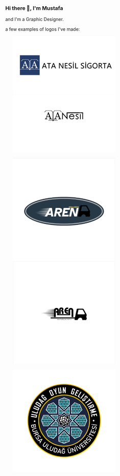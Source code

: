 ### Hi there 👋, I'm Mustafa
and I'm a Graphic Designer.

a few examples of logos I've made:

<ul>
<img src="LogolarOrnek/Ornek2.png" alt="alt text" width="320" height="180">
<img src="LogolarOrnek/Artboard_4-5.png" alt="alt text" width="320" height="180">
</ul>

<ul>
<img src="LogolarOrnek/1.jpg" alt="alt text" width="320" height="320">
<img src="LogolarOrnek/2.jpg" alt="alt text" width="320" height="320">
</ul>

<ul>
<img src="LogolarOrnek/ulog_2Alternative.png" alt="alt text" width="320" height="320">
</ul>

<!--
<li class="clear"></li>
-->

